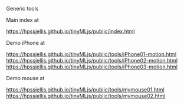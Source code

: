 Generic tools 

Main index at

https://hpssjellis.github.io/tinyMLjs/public/index.html


Demo iPhone at 

https://hpssjellis.github.io/tinyMLjs/public/tools/iPhone01-motion.html
https://hpssjellis.github.io/tinyMLjs/public/tools/iPhone02-motion.html
https://hpssjellis.github.io/tinyMLjs/public/tools/iPhone03-motion.html



Demo mouse at

https://hpssjellis.github.io/tinyMLjs/public/tools/mymouse01.html
https://hpssjellis.github.io/tinyMLjs/public/tools/mymouse02.html
